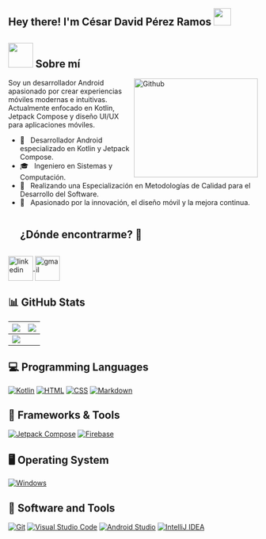 <h2> Hey there! I'm César David Pérez Ramos <img src="https://media.giphy.com/media/hvRJCLFzcasrR4ia7z/giphy.gif" width="35"></h2>

## <picture><img src="https://github.com/7oSkaaa/7oSkaaa/blob/main/Images/about_me.gif?raw=true" width="50px"></picture> Sobre mí

<img align="right" width="250px" height="200px" alt="Github" src="https://github.com/Mo-Alsehli/Mo-Alsehli/assets/98949843/92f233e8-fd56-4521-bc8e-b48fe669209a" />

Soy un desarrollador Android apasionado por crear experiencias móviles modernas e intuitivas. Actualmente enfocado en Kotlin, Jetpack Compose y diseño UI/UX para aplicaciones móviles.

- 📱 &nbsp; Desarrollador Android especializado en Kotlin y Jetpack Compose.
- 🎓 &nbsp; Ingeniero en Sistemas y Computación.
- 🎯 &nbsp; Realizando una Especialización en Metodologías de Calidad para el Desarrollo del Software.
- 🚀 &nbsp; Apasionado por la innovación, el diseño móvil y la mejora continua.

<!-- Contacto -->
<div id="user-content-toc">
  <ul align="left">
    <summary><h2 style="display: inline-block">¿Dónde encontrarme? 🤝</h2></summary>
  </ul>

  <p align="left">
    <a href="https://www.linkedin.com/in/cesar-david-p-0b9275313/" target="blank">
      <img align="center" src="https://user-images.githubusercontent.com/88904952/234979284-68c11d7f-1acc-4f0c-ac78-044e1037d7b0.png" alt="linkedin" height="50" width="50" />
    </a>
    <a href="mailto:cesardavidperezramos@gmail.com?subject=Trabajo%20Android%20Developer&body=Hola%20César%2C%0A%0AEstoy%20interesado%20en%20trabajar%20contigo%20como%20Android%20Developer.%20¿Podrías%20contarme%20más%20sobre%20tu%20disponibilidad%20y%20experiencia%3F%0A%0ASaludos." target="_blank">
      <img align="center" src="https://github.com/Mo-Alsehli/Mo-Alsehli/assets/98949843/6d935082-a6bb-4f5d-be13-87b821d8421c" alt="gmail" height="50" width="50" />
    </a>
  </p>
</div>


## 📊 GitHub Stats

<img src="https://github-readme-stats.vercel.app/api?username=CesarDperez&&show_icons=true&count_private=true&theme=github_dark">|<img src="https://github-readme-streak-stats.herokuapp.com/?user=CesarDperez&theme=blueberry_duo"/>
|---|---|
<img src="https://github-readme-stats.vercel.app/api/top-langs/?username=CesarDperez&layout=compact&theme=github_dark"/>|

## 💻 Programming Languages

<p>
  <a href="#"><img alt="Kotlin" src="https://img.shields.io/badge/Kotlin-%230095D5.svg?logo=kotlin&logoColor=white"></a>
  <a href="#"><img alt="HTML" src="https://img.shields.io/badge/HTML%20-%23E34F26.svg?logo=html5&logoColor=white"></a>
  <a href="#"><img alt="CSS" src="https://img.shields.io/badge/CSS%20-%231572B6.svg?logo=css3&logoColor=white"></a>
  <a href="#"><img alt="Markdown" src="https://img.shields.io/badge/Markdown-%23000000.svg?logo=markdown&logoColor=white"></a>
</p>

## 🚀 Frameworks & Tools

<p>
  <a href="#"><img alt="Jetpack Compose" src="https://img.shields.io/badge/Jetpack%20Compose-4285F4?logo=android&logoColor=white"></a>
  <a href="#"><img alt="Firebase" src="https://img.shields.io/badge/Firebase-ffca28?logo=firebase&logoColor=black"></a>
</p>

## 🖥️ Operating System

<p>
  <a href="#"><img alt="Windows" src="https://img.shields.io/badge/Windows-0078D6?logo=windows&logoColor=white"></a>
</p>

## 🧰 Software and Tools

<p>
  <a href="#"><img alt="Git" src="https://img.shields.io/badge/Git-%23F05033.svg?logo=git&logoColor=white"></a>
  <a href="#"><img alt="Visual Studio Code" src="https://img.shields.io/badge/VS%20Code-007ACC?logo=visual-studio-code&logoColor=white"></a>
  <a href="#"><img alt="Android Studio" src="https://img.shields.io/badge/Android%20Studio-3DDC84.svg?logo=android-studio&logoColor=white"></a>
  <a href="#"><img alt="IntelliJ IDEA" src="https://img.shields.io/badge/IntelliJ&nbsp;IDEA-000000.svg?logo=intellij-idea&logoColor=white"></a>
</p>

